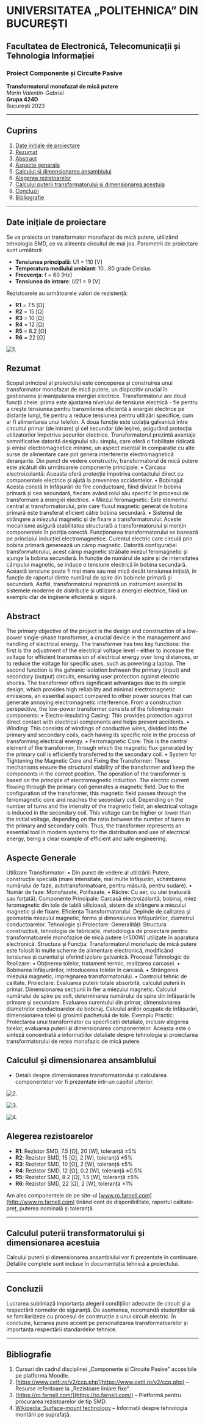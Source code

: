 # UNIVERSITATEA „POLITEHNICA” DIN BUCUREȘTI
## Facultatea de Electronică, Telecomunicații și Tehnologia Informației  
### Proiect Componente și Circuite Pasive  
**Transformatorul monofazat de mică putere**  
*Marin Valentin-Gabriel*  
**Grupa 424D**  
București 2023  

---

## Cuprins

1. [Date inițiale de proiectare](#date-initiale-de-proiectare)  
2. [Rezumat](#rezumat)  
3. [Abstract](#abstract)  
4. [Aspecte generale](#aspecte-generale)  
5. [Calculul și dimensionarea ansamblului](#calculul-si-dimensionarea-ansamblului)  
6. [Alegerea rezistoarelor](#alegerea-rezistoarelor)  
7. [Calculul puterii transformatorului și dimensionarea acestuia](#calculul-puterea-transformatorului-si-dimensionarea-acestuia)  
8. [Concluzii](#concluzii)  
9. [Bibliografie](#bibliografie)

---

## Date inițiale de proiectare

Se va proiecta un transformator monofazat de mică putere, utilizând tehnologia SMD, ce va alimenta circuitul de mai jos. Parametrii de proiectare sunt următorii:

- **Tensiunea principală**: U1 = 110 [V]
- **Temperatura mediului ambiant**: 10...80 grade Celsius
- **Frecvența**: f = 60 [Hz]
- **Tensiunea de intrare**: U21 = 9 [V]

Rezistoarele au următoarele valori de rezistență:
- **R1** = 7.5 [Ω]
- **R2** = 15 [Ω]
- **R3** = 10 [Ω]
- **R4** = 12 [Ω]
- **R5** = 8.2 [Ω]
- **R6** = 22 [Ω]

![1.](Imagini/p1.jpg?raw=true "Title")

## Rezumat

Scopul principal al proiectului este conceperea și construirea unui transformator monofazat de
mică putere, un dispozitiv crucial în gestionarea și manipularea energiei electrice. Transformatorul are
două funcții cheie: prima este ajustarea nivelului de tensiune electrică - fie pentru a crește tensiunea
pentru transmiterea eficientă a energiei electrice pe distanțe lungi, fie pentru a reduce tensiunea pentru
utilizări specifice, cum ar fi alimentarea unui telefon. A doua funcție este izolația galvanică între circuitul
primar (de intrare) și cel secundar (de ieșire), asigurând protecția utilizatorilor împotriva șocurilor
electrice.
Transformatorul prezintă avantaje semnificative datorită designului său simplu, care oferă o
fiabilitate ridicată și emisii electromagnetice minime, un aspect esențial în comparație cu alte surse de
alimentare care pot genera interferențe electromagnetică deranjante.
Din punct de vedere constructiv, transformatorul de mică putere este alcătuit din următoarele
componente principale:
• Carcasa electroizolantă: Aceasta oferă protecție împotriva contactului direct cu componentele
electrice și ajută la prevenirea accidentelor.
• Bobinajul: Acesta constă în înfășurări de fire conductoare, fiind divizat în bobina primară și cea
secundară, fiecare având rolul său specific în procesul de transformare a energiei electrice.
• Miezul feromagnetic: Este elementul central al transformatorului, prin care fluxul magnetic
generat de bobina primară este transferat eficient către bobina secundară.
• Sistemul de strângere a miezului magnetic și de fixare a transformatorului: Aceste mecanisme
asigură stabilitatea structurală a transformatorului și mențin componentele în poziția corectă.
Funcționarea transformatorului se bazează pe principiul inducției electromagnetice. Curentul
electric care circulă prin bobina primară generează un câmp magnetic. Datorită configurației
transformatorului, acest câmp magnetic străbate miezul feromagnetic și ajunge la bobina secundară.
În funcție de numărul de spire și de intensitatea câmpului magnetic, se induce o tensiune electrică în
bobina secundară. Această tensiune poate fi mai mare sau mai mică decât tensiunea inițială, în funcție
de raportul dintre numărul de spire din bobinele primară și secundară.
Astfel, transformatorul reprezintă un instrument esențial în sistemele moderne de distribuție și
utilizare a energiei electrice, fiind un exemplu clar de inginerie eficientă și sigură.

## Abstract

The primary objective of the project is the design and construction of a low-power single-phase
transformer, a crucial device in the management and handling of electrical energy. The transformer has
two key functions: the first is the adjustment of the electrical voltage level - either to increase the voltage
for efficient transmission of electrical energy over long distances, or to reduce the voltage for specific
uses, such as powering a laptop. The second function is the galvanic isolation between the primary
(input) and secondary (output) circuits, ensuring user protection against electric shocks.
The transformer offers significant advantages due to its simple design, which provides high
reliability and minimal electromagnetic emissions, an essential aspect compared to other power sources
that can generate annoying electromagnetic interference.
From a construction perspective, the low-power transformer consists of the following main
components:
• Electro-insulating Casing: This provides protection against direct contact with electrical
components and helps prevent accidents.
• Winding: This consists of windings of conductive wires, divided into the primary and secondary
coils, each having its specific role in the process of transforming electrical energy.
• Ferromagnetic Core: This is the central element of the transformer, through which the magnetic
flux generated by the primary coil is efficiently transferred to the secondary coil.
• System for Tightening the Magnetic Core and Fixing the Transformer: These mechanisms
ensure the structural stability of the transformer and keep the components in the correct
position.
The operation of the transformer is based on the principle of electromagnetic induction. The
electric current flowing through the primary coil generates a magnetic field. Due to the configuration of
the transformer, this magnetic field passes through the ferromagnetic core and reaches the secondary
coil. Depending on the number of turns and the intensity of the magnetic field, an electrical voltage is
induced in the secondary coil. This voltage can be higher or lower than the initial voltage, depending on
the ratio between the number of turns in the primary and secondary coils.
Thus, the transformer represents an essential tool in modern systems for the distribution and
use of electrical energy, being a clear example of efficient and safe engineering.

## Aspecte Generale

Utilizare Transformator:
• Din punct de vedere al utilizării: Putere, construcție specială (mare intensitate, mai multe înfășurări,
schimbarea numărului de faze, autotransformatoare, pentru măsură, pentru sudare).
• Număr de faze: Monofazate, Polifazate.
• Răcire: Cu aer, cu ulei (naturală sau forțată).
Componente Principale:
Carcasă electroizolantă, bobinaj, miez feromagnetic din tole de tablă silicioasă, sistem de strângere a
miezului magnetic și de fixare.
Eficiența Transformatorului:
Depinde de calitatea și geometria miezului magnetic, forma și dimensiunea înfășurărilor, diametrul
conductoarelor.
Tehnologie și Proiectare:
Generalități:
Structura constructivă, tehnologia de fabricație, metodologia de proiectare pentru
transformatoarele monofazice de mică putere (<500W) utilizate în aparatura electronică.
Structura și Funcția: Transformatorul monofazic de mică putere este folosit în multe scheme de
alimentare electronică, modificând tensiunea și curentul și oferind izolare galvanică.
Procesul Tehnologic de Realizare:
• Obținerea tolelor, tratament termic, realizarea carcasei.
• Bobinarea înfășurărilor, introducerea tolelor în carcasă.
• Strângerea miezului magnetic, impregnarea transformatorului.
• Controlul tehnic de calitate.
Proiectare:
Evaluarea puterii totale absorbită, calculul puterii în primar.
Dimensionarea secțiunii în fier a miezului magnetic.
Calculul numărului de spire pe volt, determinarea numărului de spire din înfășurările primare și secundare.
Evaluarea curentului din primar, dimensionarea diametrelor conductoarelor de bobinaj.
Calculul ariilor ocupate de înfășurări, dimensionarea tolei și grosimii pachetului de tole.
Exemplu Practic: Proiectarea unui transformator cu specificații detaliate, inclusiv alegerea tolelor, evaluarea
puterii și dimensionarea componentelor.
Aceasta este o sinteză concentrată a informațiilor detaliate despre tehnologia și proiectarea transformatorului de
rețea monofazic de mică putere.

## Calculul și dimensionarea ansamblului

- Detalii despre dimensionarea transformatorului și calcularea componentelor vor fi prezentate într-un capitol ulterior.

![2.](Imagini/p2.jpg?raw=true "Title")

![3.](Imagini/p3.jpg?raw=true "Title")

![4.](Imagini/p4.jpg?raw=true "Title")


## Alegerea rezistoarelor

- **R1**: Rezistor SMD, 7.5 [Ω], 20 [W], toleranță ±5%
- **R2**: Rezistor SMD, 15 [Ω], 2 [W], toleranță ±5%
- **R3**: Rezistor SMD, 10 [Ω], 2 [W], toleranță ±5%
- **R4**: Rezistor SMD, 12 [Ω], 0.2 [W], toleranță ±0.5%
- **R5**: Rezistor SMD, 8.2 [Ω], 1.5 [W], toleranță ±5%
- **R6**: Rezistor SMD, 22 [Ω], 2 [W], toleranță ±1%

Am ales componentele de pe site-ul [www.ro.farnell.com](http://www.ro.farnell.com) ținând cont de disponibilitate, raportul calitate-preț, puterea nominală și toleranță.

---

## Calculul puterii transformatorului și dimensionarea acestuia

Calculul puterii și dimensionarea ansamblului vor fi prezentate în continuare. Detaliile complete sunt incluse în documentația tehnică a proiectului.

---

## Concluzii

Lucrarea subliniază importanța alegerii condițiilor adecvate de circuit și a respectării normelor de siguranță. De asemenea, recomandă studenților să se familiarizeze cu procesul de construcție a unui circuit electric. În concluzie, lucrarea pune accent pe personalizarea transformatoarelor și importanța respectării standardelor tehnice.

---

## Bibliografie

1. Cursuri din cadrul disciplinei „Componente și Circuite Pasive” accesibile pe platforma Moodle.
2. [https://www.cetti.ro/v2/ccp.php](https://www.cetti.ro/v2/ccp.php) – Resurse referitoare la „Rezistoare liniare fixe”.
3. [https://ro.farnell.com/](https://ro.farnell.com/) – Platformă pentru procurarea rezistoarelor de tip SMD.
4. [Wikipedia: Surface-mount technology](https://en.wikipedia.org/wiki/Surface-mount_technology) – Informații despre tehnologia montării pe suprafață.

